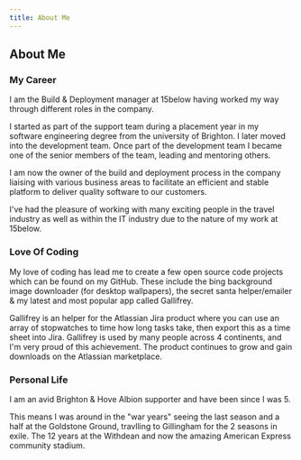 ```yaml
---
title: About Me
---
```


## About Me

### My Career

I am the Build & Deployment manager at 15below having worked my way through different roles in the company.

I started as part of the support team during a placement year in my software engineering degree from the university of Brighton. I later moved into the development team. Once part of the development team I became one of the senior members of the team, leading and mentoring others.

I am now the owner of the build and deployment process in the company liaising with various business areas to facilitate an efficient and stable platform to deliver quality software to our customers.

I've had the pleasure of working with many exciting people in the travel industry as well as within the IT industry due to the nature of my work at 15below.

### Love Of Coding

My love of coding has lead me to create a few open source code projects which can be found on my GitHub. These include the bing background image downloader (for desktop wallpapers), the secret santa helper/emailer & my latest and most popular app called Gallifrey.

Gallifrey is an helper for the Atlassian Jira product where you can use an array of stopwatches to time how long tasks take, then export this as a time sheet into Jira. Gallifrey is used by many people across 4 continents, and I'm very proud of this achievement. The product continues to grow and gain downloads on the Atlassian marketplace.

### Personal Life

I am an avid Brighton & Hove Albion supporter and have been since I was 5.

This means I was around in the "war years" seeing the last season and a half at the Goldstone Ground, travlling to Gillingham for the 2 seasons in exile.
The 12 years at the Withdean and now the amazing American Express community stadium.
